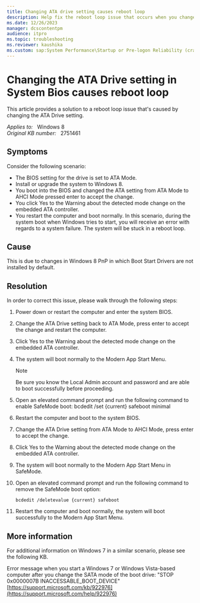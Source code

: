 ```yaml
---
title: Changing ATA drive setting causes reboot loop
description: Help fix the reboot loop issue that occurs when you change the ATA drive setting in System Bios.
ms.date: 12/26/2023
manager: dcscontentpm
audience: itpro
ms.topic: troubleshooting
ms.reviewer: kaushika
ms.custom: sap:System Performance\Startup or Pre-logon Reliability (crash, errors, bug check or Blue Screen), csstroubleshoot
---
```

# Changing the ATA Drive setting in System Bios causes reboot loop

This article provides a solution to a reboot loop issue that's caused by changing the ATA Drive setting.

_Applies to:_ &nbsp; Windows 8  
_Original KB number:_ &nbsp; 2751461

## Symptoms

Consider the following scenario:  

- The BIOS setting for the drive is set to ATA Mode.  
- Install or upgrade the system to Windows 8.
- You boot into the BIOS and changed the ATA setting from ATA Mode to AHCI Mode pressed enter to accept the change.
- You click Yes to the Warning about the detected mode change on the embedded ATA controller.
- You restart the computer and boot normally.
In this scenario, during the system boot when Windows tries to start, you will receive an error with regards to a system failure. The system will be stuck in a reboot loop.

## Cause

This is due to changes in Windows 8 PnP in which Boot Start Drivers are not installed by default.

## Resolution

In order to correct this issue, please walk through the following steps:  

1. Power down or restart the computer and enter the system BIOS.
2. Change the ATA Drive setting back to ATA Mode, press enter to accept the change and restart the computer.
3. Click Yes to the Warning about the detected mode change on the embedded ATA controller.
4. The system will boot normally to the Modern App Start Menu.
    > [!NOTE]
    > Be sure you know the Local Admin account and password and are able to boot successfully before proceeding.
5. Open an elevated command prompt and run the following command to enable SafeMode boot:
bcdedit /set {current} safeboot minimal
6. Restart the computer and boot to the system BIOS.
7. Change the ATA Drive setting from ATA Mode to AHCI Mode, press enter to accept the change.
8. Click Yes to the Warning about the detected mode change on the embedded ATA controller.
9. The system will boot normally to the Modern App Start Menu in SafeMode.
10. Open an elevated command prompt and run the following command to remove the SafeMode boot option:

    ```console
    bcdedit /deletevalue {current} safeboot
    ```

11. Restart the computer and boot normally, the system will boot successfully to the Modern App Start Menu.

## More information

For additional information on Windows 7 in a similar scenario, please see the following KB.

Error message when you start a Windows 7 or Windows Vista-based computer after you change the SATA mode of the boot drive: "STOP 0x0000007B INACCESSABLE_BOOT_DEVICE"[https://support.microsoft.com/kb/922976](https://support.microsoft.com/help/922976)
